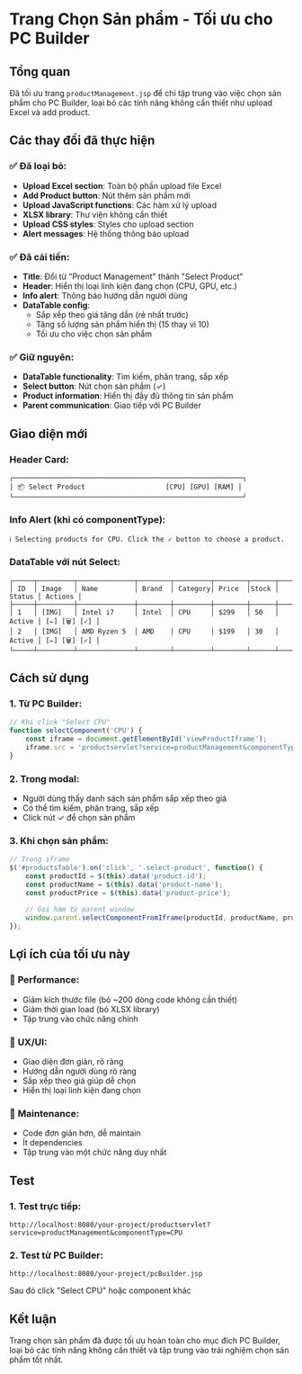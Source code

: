# Trang Chọn Sản phẩm - Tối ưu cho PC Builder

## Tổng quan
Đã tối ưu trang `productManagement.jsp` để chỉ tập trung vào việc chọn sản phẩm cho PC Builder, loại bỏ các tính năng không cần thiết như upload Excel và add product.

## Các thay đổi đã thực hiện

### ✅ **Đã loại bỏ:**
- **Upload Excel section**: Toàn bộ phần upload file Excel
- **Add Product button**: Nút thêm sản phẩm mới
- **Upload JavaScript functions**: Các hàm xử lý upload
- **XLSX library**: Thư viện không cần thiết
- **Upload CSS styles**: Styles cho upload section
- **Alert messages**: Hệ thống thông báo upload

### ✅ **Đã cải tiến:**
- **Title**: Đổi từ "Product Management" thành "Select Product"
- **Header**: Hiển thị loại linh kiện đang chọn (CPU, GPU, etc.)
- **Info alert**: Thông báo hướng dẫn người dùng
- **DataTable config**: 
  - Sắp xếp theo giá tăng dần (rẻ nhất trước)
  - Tăng số lượng sản phẩm hiển thị (15 thay vì 10)
  - Tối ưu cho việc chọn sản phẩm

### ✅ **Giữ nguyên:**
- **DataTable functionality**: Tìm kiếm, phân trang, sắp xếp
- **Select button**: Nút chọn sản phẩm (✓)
- **Product information**: Hiển thị đầy đủ thông tin sản phẩm
- **Parent communication**: Giao tiếp với PC Builder

## Giao diện mới

### Header Card:
```
┌─────────────────────────────────────────────────────────┐
│ 📦 Select Product                    [CPU] [GPU] [RAM] │
└─────────────────────────────────────────────────────────┘
```

### Info Alert (khi có componentType):
```
ℹ️ Selecting products for CPU. Click the ✓ button to choose a product.
```

### DataTable với nút Select:
```
┌─────┬─────────┬──────────────┬────────┬─────────┬────────┬──────┬────────┬─────────┐
│ ID  │ Image   │ Name         │ Brand  │ Category│ Price  │Stock │ Status │ Actions │
├─────┼─────────┼──────────────┼────────┼─────────┼────────┼──────┼────────┼─────────┤
│ 1   │ [IMG]   │ Intel i7     │ Intel  │ CPU     │ $299   │ 50   │ Active │ [✏️] [🗑️] [✓] │
│ 2   │ [IMG]   │ AMD Ryzen 5  │ AMD    │ CPU     │ $199   │ 30   │ Active │ [✏️] [🗑️] [✓] │
└─────┴─────────┴──────────────┴────────┴─────────┴────────┴──────┴────────┴─────────┘
```

## Cách sử dụng

### 1. Từ PC Builder:
```javascript
// Khi click "Select CPU"
function selectComponent('CPU') {
    const iframe = document.getElementById('viewProductIframe');
    iframe.src = 'productservlet?service=productManagement&componentType=CPU';
}
```

### 2. Trong modal:
- Người dùng thấy danh sách sản phẩm sắp xếp theo giá
- Có thể tìm kiếm, phân trang, sắp xếp
- Click nút ✓ để chọn sản phẩm

### 3. Khi chọn sản phẩm:
```javascript
// Trong iframe
$('#productsTable').on('click', '.select-product', function() {
    const productId = $(this).data('product-id');
    const productName = $(this).data('product-name');
    const productPrice = $(this).data('product-price');
    
    // Gọi hàm từ parent window
    window.parent.selectComponentFromIframe(productId, productName, productPrice, componentType);
});
```

## Lợi ích của tối ưu này

### 🚀 **Performance:**
- Giảm kích thước file (bỏ ~200 dòng code không cần thiết)
- Giảm thời gian load (bỏ XLSX library)
- Tập trung vào chức năng chính

### 🎯 **UX/UI:**
- Giao diện đơn giản, rõ ràng
- Hướng dẫn người dùng rõ ràng
- Sắp xếp theo giá giúp dễ chọn
- Hiển thị loại linh kiện đang chọn

### 🔧 **Maintenance:**
- Code đơn giản hơn, dễ maintain
- Ít dependencies
- Tập trung vào một chức năng duy nhất

## Test

### 1. Test trực tiếp:
```
http://localhost:8080/your-project/productservlet?service=productManagement&componentType=CPU
```

### 2. Test từ PC Builder:
```
http://localhost:8080/your-project/pcBuilder.jsp
```
Sau đó click "Select CPU" hoặc component khác

## Kết luận
Trang chọn sản phẩm đã được tối ưu hoàn toàn cho mục đích PC Builder, loại bỏ các tính năng không cần thiết và tập trung vào trải nghiệm chọn sản phẩm tốt nhất. 